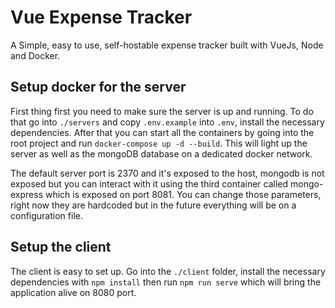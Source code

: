 # Vue Expense Tracker

A Simple, easy to use, self-hostable expense tracker built with VueJs, Node and Docker.

## Setup docker for the server

First thing first you need to make sure the server is up and running. To do that go into `./servers` and copy `.env.example` into `.env`, install the necessary dependencies. After that you can start all the containers by going into the root project and run `docker-compose up -d --build`. This will light up the server as well as the mongoDB database on a dedicated docker network.

The default server port is 2370 and it's exposed to the host, mongodb is not exposed but you can interact with it using the third container called mongo-express which is exposed on port 8081. You can change those parameters, right now they are hardcoded but in the future everything will be on a configuration file.

## Setup the client

The client is easy to set up. Go into the `./client` folder, install the necessary dependencies with `npm install` then run `npm run serve` which will bring the application alive on 8080 port.
